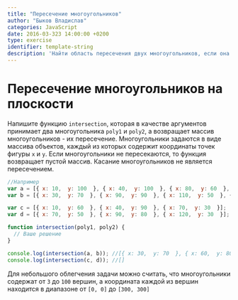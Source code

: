 ```yaml
---
title: "Пересечение многоугольников"
author: "Быков Владислав"
categories: JavaScript
date: 2016-03-323 14:00:00 +0200
type: exercise
identifier: template-string
description: 'Найти область пересечения двух многоугольников, если она существует.'
--- 
```


# Пересечение многоугольников на плоскости

Напишите функцию `intersection`, которая в качестве аргументов принимает два многоугольника `poly1` и `poly2`, а возвращает массив многоугольников - их пересечение. Многоугольники задаются в виде массива объектов, каждый из которых содержит координаты точек фигуры `x` и `y`. Если многоугольники не пересекаются, то функция возвращает пустой массив. Касание многоугольников не является пересечением.

```javascript
//Например
var a = [{ x: 10,  y: 100  }, { x: 40,  y: 100  }, { x: 80,  y: 60  }, { x: 20,  y: 20  }];
var b = [{ x: 30,  y: 70  }, { x: 90,  y: 90  }, { x: 110,  y: 50  }, { x: 70,  y: 10  }];

var c = [{ x: 10,  y: 60  }, { x: 40,  y: 90  }, { x: 70,  y: 30  }];
var d = [{ x: 70,  y: 50  }, { x: 90,  y: 80  }, { x: 120,  y: 30  }];

function intersection(poly1, poly2) {
  // Ваше решение
}

console.log(intersection(a, b)); //[{ x: 30,  y: 70  }, { x: 60,  y: 80  }, { x: 80,  y: 60  }, { x: 50,  y: 40  }]
console.log(intersection(c, d)); //[]
```

Для небольшого облегчения задачи можно считать, что многоугольники содержат от `3` до `100` вершин, а координата каждой из вершин находится в диапазоне от `[0, 0]` до `[300, 300]`
